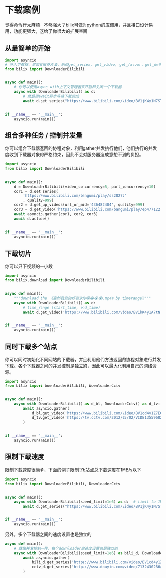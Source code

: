 # 下载案例

觉得命令行太麻烦，不够强大？bilix可做为python的库调用，并且接口设计易用，功能更强大，这给了你很大的扩展空间

## 从最简单的开始

```python
import asyncio
# 导入下载器，里面有很多方法，例如get_series, get_video, get_favour，get_dm等等
from bilix import DownloaderBilibili


async def main():
    # 你可以使用async with上下文管理器来开启和关闭一个下载器
    async with DownloaderBilibili() as d:
        # 然后用await异步等待下载完成
        await d.get_series("https://www.bilibili.com/video/BV1jK4y1N7ST?p=5")


if __name__ == '__main__':
    asyncio.run(main())

```

## 组合多种任务 / 控制并发量

你可以组合下载器返回的协程对象，利用gather并发执行他们，他们执行的并发度收到下载器对象的严格约束，因此不会对服务器造成意想不到的负担。

```python
import asyncio
from bilix import DownloaderBilibili


async def main():
    d = DownloaderBilibili(video_concurrency=5, part_concurrency=10)
    cor1 = d.get_series(
        'https://www.bilibili.com/bangumi/play/ss28277'
        , quality=999)
    cor2 = d.get_up_videos(url_or_mid='436482484', quality=999)
    cor3 = d.get_video('https://www.bilibili.com/bangumi/play/ep477122', quality=999)
    await asyncio.gather(cor1, cor2, cor3)
    await d.aclose()


if __name__ == '__main__':
    asyncio.run(main())


```

## 下载切片

你可以只下视频的一小段

```python
import asyncio
from bilix.download import DownloaderBilibili


async def main():
    """download the 《嘉然我真的好喜欢你啊😭😭😭.mp4》 by timerange🤣"""
    async with DownloaderBilibili() as d:
        # time_range (start_time, end_time)
        await d.get_video('https://www.bilibili.com/video/BV1kK4y1A7tN', time_range=(0, 7))


if __name__ == '__main__':
    asyncio.run(main())

```

## 同时下载多个站点

你可以同时初始化不同网站的下载器，并且利用他们方法返回的协程对象进行并发下载。各个下载器之间的并发控制是独立的，因此可以最大化利用自己的网络资源。

```python
import asyncio
from bilix import DownloaderBilibili, DownloaderCctv


async def main():
    async with DownloaderBilibili() as d_bl, DownloaderCctv() as d_tv:
        await asyncio.gather(
            d_bl.get_video('https://www.bilibili.com/video/BV1cd4y1Z7EG', quality=999),
            d_tv.get_video('https://tv.cctv.com/2012/05/02/VIDE1355968282695723.shtml', quality=999)
        )


if __name__ == '__main__':
    asyncio.run(main())

```

## 限制下载速度

限制下载速度很简单，下面的例子限制了b站点总下载速度在1MB/s以下

```python
import asyncio
from bilix import DownloaderBilibili, DownloaderCctv


async def main():
    async with DownloaderBilibili(speed_limit=1e6) as d:  # limit to 1MB/s
        await d.get_series("https://www.bilibili.com/video/BV1jK4y1N7ST?p=5")


if __name__ == '__main__':
    asyncio.run(main())

```

另外，多个下载器之间的速度设置也是独立的

```python
async def main():
    # 就像并发控制一样，每个downloader的速度设置也是独立的
    async with DownloaderBilibili(speed_limit=1e6) as bili_d, DownloaderCctv(speed_limit=3e6) as cctv_d:
        await asyncio.gather(
            bili_d.get_series('https://www.bilibili.com/video/BV1cd4y1Z7EG'),
            cctv_d.get_series('https://www.douyin.com/video/7132430286415252773')
        )
```
